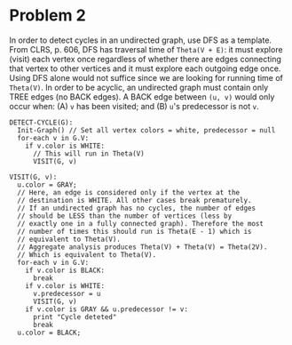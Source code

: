 # Problem 2

In order to detect cycles in an undirected graph, use DFS as a template.
From CLRS, p. 606, DFS has traversal time of `Theta(V + E)`: it must explore 
(visit) each vertex once regardless of whether there are edges connecting
that vertex to other vertices and it must explore each outgoing edge once. 
Using DFS alone would not suffice since we are looking for running time of
`Theta(V)`. In order to be acyclic, an undirected graph must contain only 
TREE edges (no BACK edges). A BACK edge between `(u, v)` would only occur 
when: (A) `v` has been visited; and (B) `u`'s predecessor is not `v`.

```
DETECT-CYCLE(G):
  Init-Graph() // Set all vertex colors = white, predecessor = null
  for-each v in G.V:
    if v.color is WHITE:
      // This will run in Theta(V)
      VISIT(G, v)

VISIT(G, v):
  u.color = GRAY;
  // Here, an edge is considered only if the vertex at the 
  // destination is WHITE. All other cases break prematurely.
  // If an undirected graph has no cycles, the number of edges
  // should be LESS than the number of vertices (less by 
  // exactly one in a fully connected graph). Therefore the most
  // number of times this should run is Theta(E - 1) which is
  // equivalent to Theta(V).
  // Aggregate analysis produces Theta(V) + Theta(V) = Theta(2V).
  // Which is equivalent to Theta(V).
  for-each v in G.V:
    if v.color is BLACK:
      break
    if v.color is WHITE:
      v.predecessor = u
      VISIT(G, v)
    if v.color is GRAY && u.predecessor != v:
      print "Cycle deteted"
      break
  u.color = BLACK;
```
